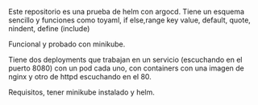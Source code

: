 Este repositorio es una prueba de helm con argocd. Tiene un esquema sencillo y funciones como toyaml, if else,range key value, default, quote, nindent, define (include)

Funcional y probado con minikube.

Tiene dos deployments que trabajan en un servicio (escuchando en el puerto 8080) con un pod cada uno, con containers con una imagen de nginx y otro de httpd escuchando en el 80.

Requisitos, tener minikube instalado y helm.